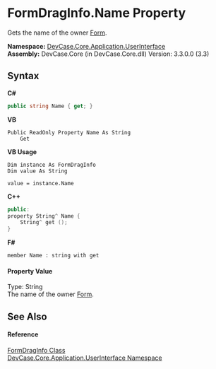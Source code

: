 # FormDragInfo.Name Property 
 

Gets the name of the owner <a href="P_DevCase_Core_Application_UserInterface_FormDragInfo_Form">Form</a>.

**Namespace:**&nbsp;<a href="N_DevCase_Core_Application_UserInterface">DevCase.Core.Application.UserInterface</a><br />**Assembly:**&nbsp;DevCase.Core (in DevCase.Core.dll) Version: 3.3.0.0 (3.3)

## Syntax

**C#**<br />
``` C#
public string Name { get; }
```

**VB**<br />
``` VB
Public ReadOnly Property Name As String
	Get
```

**VB Usage**<br />
``` VB Usage
Dim instance As FormDragInfo
Dim value As String

value = instance.Name

```

**C++**<br />
``` C++
public:
property String^ Name {
	String^ get ();
}
```

**F#**<br />
``` F#
member Name : string with get

```


#### Property Value
Type: String<br />The name of the owner <a href="P_DevCase_Core_Application_UserInterface_FormDragInfo_Form">Form</a>.

## See Also


#### Reference
<a href="T_DevCase_Core_Application_UserInterface_FormDragInfo">FormDragInfo Class</a><br /><a href="N_DevCase_Core_Application_UserInterface">DevCase.Core.Application.UserInterface Namespace</a><br />